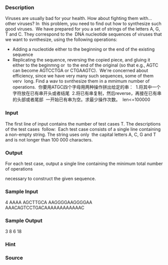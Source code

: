 
### Description
Viruses are usually bad for your health. How about fighting them with... other viruses? In 
this problem, you need to find out how to synthesize such good viruses. 
We have prepared for you a set of strings of the letters A, G, T and C. They correspond to the 
DNA nucleotide sequences of viruses that we want to svnthesize, using the following operations: 
* Adding a nucleotide either to the beginning or the end of the existing sequence 
* Replicating the sequence, reversing the copied piece, and gluing it either to the beginmng or 
to the end of the original (so that e.g., AGTC can become AGTCCTGA or CTGAAGTC). 
We're concerned about efficiency, since we have very many such sequences, some of them verv 
long. Find a wav to svnthesize them in a mmimum number of operations. 
你要用ATGC四个字母用两种操作拼出给定的串： 
1.将其中一个字符放在已有串开头或者结尾 
2.将已有串复制，然后reverse，再接在已有串的头部或者尾部 
一开始已有串为空。求最少操作次数。 
len<=100000 


### Input
The first line of input contains the number of test cases T. The descriptions of the test cases 
follow: 
Each test case consists of a single line containing a non-empty string. The string uses only 
the capital letters A, C, G and T and is not longer than 100 000 characters. 


### Output
For each test case, output a single line containing the minimum total number of operations 

necessary to construct the given sequence.



### Sample Input
4
AAAA
AGCTTGCA
AAGGGGAAGGGGAA
AAACAGTCCTGACAAAAAAAAAAAAC
### Sample Output
3
8
6
18
### Hint

### Source
